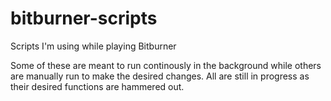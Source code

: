 # bitburner-scripts
Scripts I'm using while playing Bitburner

Some of these are meant to run continously in the background while others are manually run to make the desired changes.
All are still in progress as their desired functions are hammered out.
